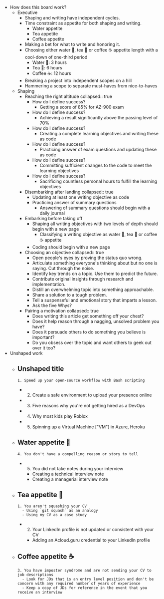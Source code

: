 - How does this board work?
	- Executive
		- Shaping and writing have independent cycles.
		- Time constraint as appetite for both shaping and writing.
			- Water appetite
			- Tea appetite
			- Coffee appetite
		- Making a bet for what to write and honoring it.
		- Choosing either water 🌊, tea 🍵 or coffee ☕ appetite length with a cool-down of one-third period
			- Water 🌊: 3 hours
			- Tea 🍵: 6 hours
			- Coffee ☕: 12 hours
		- Breaking a project into independent scopes on a hill
		- Hammering a scope to separate must-haves from nice-to-haves
	- Shaping
		- Reaching the right altitude
		  collapsed:: true
			- How do I define success?
				- Getting a score of 85% for AZ-900 exam
			- How do I define success?
				- Achieving a result significantly above the passing level of 70%
			- How do I define success?
				- Creating a complete learning objectives and writing these as code
			- How do I define success?
				- Practicing answer of exam questions and updating these as code
			- How do I define success?
				- Committing sufficient changes to the code to meet the learning objectives
			- How do I define success?
				- Sacrificing countless personal hours to fulfill the learning objectives
		- Disembarking after landing
		  collapsed:: true
			- Updating at least one writing objective as code
			- Practicing answer of summary questions
				- Answering of summary questions should begin with a daily journal
		- Embarking before taking off
			- Shaping all writing objectives with two levels of depth should begin with a new page
				- Classifying a writing objective as water 🌊, tea 🍵 or coffee ☕ appetite
			- Coding should begin with a new page
		- Choosing an objective
		  collapsed:: true
			- Open people's eyes by proving the status quo wrong.
			- Articulate something everyone's thinking about but no one is saying. Cut through the noise.
			- Identify key trends on a topic. Use them to predict the future.
			- Contribute original insights through research and implementation.
			- Distill an overwhelming topic into something approachable.
			- Share a solution to a tough problem.
			- Tell a suspenseful and emotional story that imparts a lesson.
			- Ask the five Whys?
		- Pairing a motivation
		  collapsed:: true
			- Does writing this article get something off your chest?
			- Does it help reason through a nagging, unsolved problem you have?
			- Does it persuade others to do something you believe is important?
			- Do you obsess over the topic and want others to geek out over it too?
- Unshaped work
	- Unshaped title
		-
		  1. Speed up your open-source workflow with Bash scripting
		-
		  2. Create a safe environment to upload your presence online
		-
		  3. Five reasons why you're not getting hired as a DevOps
		-
		  4. Why most kids play Roblox
		-
		  5. Spinning up a Virtual Machine ["VM"] in Azure, Heroku
	- Water appetite 🌊
		-
		  4. You don't have a compelling reason or story to tell
		-
		  5. You did not take notes during your interview
			- Creating a technical interview note
			- Creating a managerial interview note
	- Tea appetite 🍵
		-
		  1. You aren't squashing your CV
			- Using `git squash` as an analogy
			- Using my CV as a case study
		-
		  2. Your LinkedIn profile is not updated or consistent with your CV
			- Adding an Acloud.guru credential to your LinkedIn profile
	- Coffee appetite ☕
		-
		  3. You have imposter syndrome and are not sending your CV to job descriptions
			- Look for JDs that is an entry level position and don't be concern with any required number of years of experience
			- Keep a copy of JDs for reference in the event that you receive an interview
